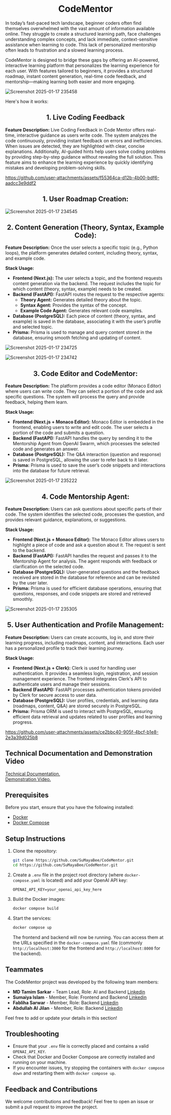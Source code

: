 <div align="center">
  
# CodeMentor

</div>

In today’s fast-paced tech landscape, beginner coders often find themselves overwhelmed with the vast amount of information available online. They struggle to create a structured learning path, face challenges understanding complex concepts, and lack immediate, context-sensitive assistance when learning to code. This lack of personalized mentorship often leads to frustration and a slowed learning process.

CodeMentor is designed to bridge these gaps by offering an AI-powered, interactive learning platform that personalizes the learning experience for each user. With features tailored to beginners, it provides a structured roadmap, instant content generation, real-time code feedback, and mentorship—making learning both easier and more engaging. 

![Screenshot 2025-01-17 235458](https://github.com/user-attachments/assets/ea416e41-d653-4a9f-aa11-92cb19d80e02)


Here's how it works:

<div align="center">

## 1. Live Coding Feedback

</div>



**Feature Description:** Live Coding Feedback in Code Mentor offers real-time, interactive guidance as users write code. The system analyzes the code continuously, providing instant feedback on errors and inefficiencies. When issues are detected, they are highlighted with clear, concise explanations. Additionally, AI-guided hints help users solve coding problems by providing step-by-step guidance without revealing the full solution. This feature aims to enhance the learning experience by quickly identifying mistakes and developing problem-solving skills.



https://github.com/user-attachments/assets/f55364ca-d12b-4b00-bdf6-aadcc3e9ddf2



<div align="center">

## 1. User Roadmap Creation:

</div>

![Screenshot 2025-01-17 234545](https://github.com/user-attachments/assets/ef1c401e-26e8-4cb3-8d37-6d714cd2a601)




<div align="center">
  
## 2. Content Generation (Theory, Syntax, Example Code):

</div>

**Feature Description:** Once the user selects a specific topic (e.g., Python loops), the platform generates detailed content, including theory, syntax, and example code.

**Stack Usage:**
- **Frontend (Next.js):** The user selects a topic, and the frontend requests content generation via the backend. The request includes the topic for which content (theory, syntax, example) needs to be created.
- **Backend (FastAPI):** FastAPI routes the request to the respective agents:
  - **Theory Agent:** Generates detailed theory about the topic.
  - **Syntax Agent:** Provides the syntax of the concept.
  - **Example Code Agent:** Generates relevant code examples.
- **Database (PostgreSQL):** Each piece of content (theory, syntax, and example) is saved in the database, associating it with the user’s profile and selected topic.
- **Prisma:** Prisma is used to manage and query content stored in the database, ensuring smooth fetching and updating of content.

![Screenshot 2025-01-17 234725](https://github.com/user-attachments/assets/b4d03347-c242-4f15-98db-07b8f1cf010b)

![Screenshot 2025-01-17 234742](https://github.com/user-attachments/assets/042a09a8-1287-459b-868f-aadd766fdbe5)




<div align="center">
  
## 3. Code Editor and CodeMentor:

</div>

**Feature Description:** The platform provides a code editor (Monaco Editor) where users can write code. They can select a portion of the code and ask specific questions. The system will process the query and provide feedback, helping them learn.

**Stack Usage:**
- **Frontend (Next.js + Monaco Editor):** Monaco Editor is embedded in the frontend, enabling users to write and edit code. The user selects a portion of the code and submits a question.
- **Backend (FastAPI):** FastAPI handles the query by sending it to the Mentorship Agent from OpenAI Swarm, which processes the selected code and generates an answer.
- **Database (PostgreSQL):** The Q&A interaction (question and response) is saved in PostgreSQL, allowing the user to refer back to it later.
- **Prisma:** Prisma is used to save the user’s code snippets and interactions into the database for future retrieval.

![Screenshot 2025-01-17 235222](https://github.com/user-attachments/assets/0f504a5c-8ea1-45aa-82d3-b9a254f2153f)




<div align="center">
  
## 4. Code Mentorship Agent:

</div>

**Feature Description:** Users can ask questions about specific parts of their code. The system identifies the selected code, processes the question, and provides relevant guidance, explanations, or suggestions.


**Stack Usage:**
- **Frontend (Next.js + Monaco Editor):** The Monaco Editor allows users to highlight a piece of code and ask a question about it. The request is sent to the backend.
- **Backend (FastAPI):** FastAPI handles the request and passes it to the Mentorship Agent for analysis. The agent responds with feedback or clarification on the selected code.
- **Database (PostgreSQL):** User-generated questions and the feedback received are stored in the database for reference and can be revisited by the user later.
- **Prisma:** Prisma is used for efficient database operations, ensuring that questions, responses, and code snippets are stored and retrieved smoothly.

![Screenshot 2025-01-17 235305](https://github.com/user-attachments/assets/31fef5eb-7d8c-4b5a-8ab6-3b1029a6d537)



<div align="center">
  
## 5. User Authentication and Profile Management:

</div>

**Feature Description:** Users can create accounts, log in, and store their learning progress, including roadmaps, content, and interactions. Each user has a personalized profile to track their learning journey.

**Stack Usage:**
- **Frontend (Next.js + Clerk):** Clerk is used for handling user authentication. It provides a seamless login, registration, and session management experience. The frontend integrates Clerk's API to authenticate users and manage their sessions.
- **Backend (FastAPI):** FastAPI processes authentication tokens provided by Clerk for secure access to user data.
- **Database (PostgreSQL):** User profiles, credentials, and learning data (roadmaps, content, Q&A) are stored securely in PostgreSQL.
- **Prisma:** Prisma ORM is used to interact with PostgreSQL, ensuring efficient data retrieval and updates related to user profiles and learning progress.



https://github.com/user-attachments/assets/ce2bbc40-905f-4bcf-b1e8-2e3a39d025b8



## Technical Documentation and Demonstration Video
[Technical Documentation.](https://docs.google.com/document/d/1nrV6MDjtKjIvcTu4MP6rfeH-4dtHlxKB60Ujx3i25fw/edit?usp=sharing)\
[Demonstration Video.](https://drive.google.com/file/d/1XSD-Qzh8dePoEGp-F5P4Sjg_LL9fOj7D/view)


## Prerequisites

Before you start, ensure that you have the following installed:

- [Docker](https://www.docker.com/)
- [Docker Compose](https://docs.docker.com/compose/)

## Setup Instructions

1. Clone the repository:
   ```bash
   git clone https://github.com/SuMayaBee/CodeMentor.git
   cd https://github.com/SuMayaBee/CodeMentor.git
   ```

2. Create a `.env` file in the project root directory (where `docker-compose.yaml` is located) and add your OpenAI API key:
   ```env
   OPENAI_API_KEY=your_openai_api_key_here
   ```



3. Build the Docker images:
   ```bash
   docker compose build
   ```

4. Start the services:
   ```bash
   docker compose up
   ```

   The frontend and backend will now be running. You can access them at the URLs specified in the `docker-compose.yaml` file (commonly `http://localhost:3000` for the frontend and `http://localhost:8000` for the backend).

## Teammates

The CodeMentor project was developed by the following team members:

- **MD Tamim Sarkar** - Team Lead, Role: AI and Backend [Linkedin](https://www.linkedin.com/in/tam1m/)
- **Sumaiya Islam** - Member, Role: Frontend and Backend [Linkedin](https://www.linkedin.com/in/sumaiya-islam-freelancer/)
- **Fabliha Sarwar** - Member, Role: Backend [Linkedin](https://www.linkedin.com/in/fabliha-afaf-sarwar/)
- **Abdullah Al Jilan** - Member, Role: Backend [Linkedin](https://www.linkedin.com/in/abdullah-all-jilan/)

Feel free to add or update your details in this section!

## Troubleshooting

- Ensure that your `.env` file is correctly placed and contains a valid `OPENAI_API_KEY`.
- Check that Docker and Docker Compose are correctly installed and running on your machine.
- If you encounter issues, try stopping the containers with `docker compose down` and restarting them with `docker compose up`.

## Feedback and Contributions

We welcome contributions and feedback! Feel free to open an issue or submit a pull request to improve the project.

